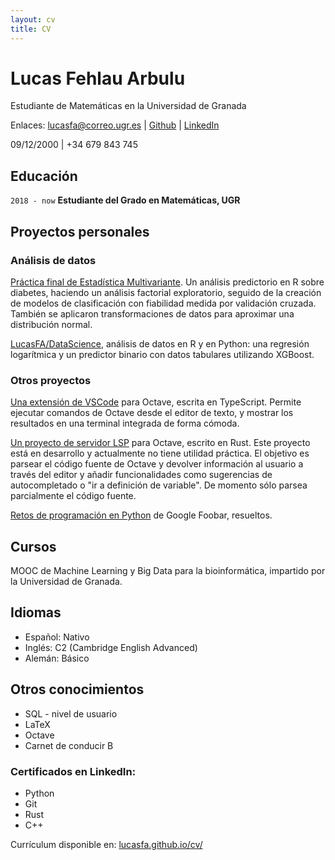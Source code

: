 ```yaml
---
layout: cv
title: CV
---
```

# Lucas Fehlau Arbulu
Estudiante de Matemáticas en la Universidad de Granada

Enlaces: <span>
  <a href="mailto:lucasfa@correo.ugr.es">lucasfa@correo.ugr.es</a>
| <a href="https://github.com/LucasFA">Github</a>
| <a href="https://www.linkedin.com/in/lucas-f-80a8b213a/">LinkedIn</a>
</span>

09/12/2000 | +34 679 843 745

## Educación

`2018 - now`
__Estudiante del Grado en Matemáticas, UGR__

## Proyectos personales

### Análisis de datos

<a href="https://github.com/LucasFA/EMV/blob/main/Pr%C3%A1cticafinal/pr%C3%A1ctica.md">Práctica final de Estadística Multivariante</a>. Un análisis predictorio en R sobre diabetes, haciendo un análisis factorial exploratorio, seguido de la creación de modelos de clasificación con fiabilidad medida por validación cruzada. También se aplicaron transformaciones de datos para aproximar una distribución normal.

<a href="https://github.com/LucasFA/DataScience">LucasFA/DataScience</a>, análisis de datos en R y en Python: una regresión logarítmica y un predictor binario con datos tabulares utilizando XGBoost.

### Otros proyectos

[Una extensión de VSCode](https://github.com/LucasFA/vscode-octave) para Octave, escrita en TypeScript. Permite ejecutar comandos de Octave desde el editor de texto, y mostrar los resultados en una terminal integrada de forma cómoda.

[Un proyecto de servidor LSP](https://github.com/LucasFA/octave-lsp) para Octave, escrito en Rust. Este proyecto está en desarrollo y actualmente no tiene utilidad práctica. El objetivo es parsear el código fuente de Octave y devolver información al usuario a través del editor y añadir funcionalidades como sugerencias de autocompletado o "ir a definición de variable". De momento sólo parsea parcialmente el código fuente.

[Retos de programación en Python](https://github.com/LucasFA/Googlefoobar) de Google Foobar, resueltos.

## Cursos
MOOC de Machine Learning y Big Data para la bioinformática, impartido por la Universidad de Granada.

## Idiomas
- Español: Nativo
- Inglés: C2 (Cambridge English Advanced)
- Alemán: Básico

## Otros conocimientos
- SQL - nivel de usuario
- LaTeX
- Octave
- Carnet de conducir B

### Certificados en LinkedIn:
- Python
- Git
- Rust
- C++

<footer>
Currículum disponible en: <a href="https://lucasfa.github.io/cv/">lucasfa.github.io/cv/</a>
</footer>
